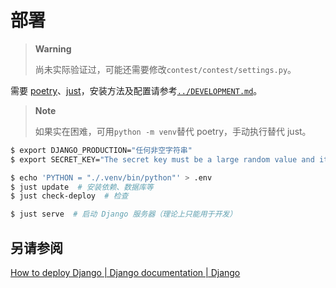 # 部署

> **Warning**
>
> 尚未实际验证过，可能还需要修改`contest/contest/settings.py`。

需要 [poetry][]、[just][]，安装方法及配置请参考[`../DEVELOPMENT.md`](../DEVELOPMENT.md)。

> **Note**
>
> 如果实在困难，可用`python -m venv`替代 poetry，手动执行替代 just。

```bash
$ export DJANGO_PRODUCTION="任何非空字符串"
$ export SECRET_KEY="The secret key must be a large random value and it must be kept secret"

$ echo 'PYTHON = "./.venv/bin/python"' > .env
$ just update  # 安装依赖、数据库等
$ just check-deploy  # 检查

$ just serve  # 启动 Django 服务器（理论上只能用于开发）
```

## 另请参阅

[How to deploy Django | Django documentation | Django](https://docs.djangoproject.com/en/4.2/howto/deployment/)

[just]: https://just.systems
[poetry]: https://python-poetry.org
